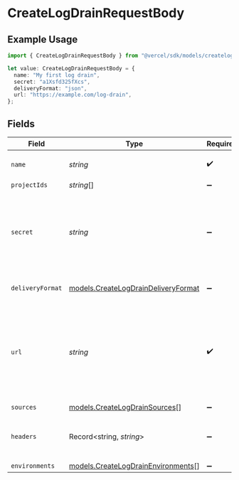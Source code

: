 # CreateLogDrainRequestBody

## Example Usage

```typescript
import { CreateLogDrainRequestBody } from "@vercel/sdk/models/createlogdrainop.js";

let value: CreateLogDrainRequestBody = {
  name: "My first log drain",
  secret: "a1Xsfd325fXcs",
  deliveryFormat: "json",
  url: "https://example.com/log-drain",
};
```

## Fields

| Field                                                                                                               | Type                                                                                                                | Required                                                                                                            | Description                                                                                                         | Example                                                                                                             |
| ------------------------------------------------------------------------------------------------------------------- | ------------------------------------------------------------------------------------------------------------------- | ------------------------------------------------------------------------------------------------------------------- | ------------------------------------------------------------------------------------------------------------------- | ------------------------------------------------------------------------------------------------------------------- |
| `name`                                                                                                              | *string*                                                                                                            | :heavy_check_mark:                                                                                                  | The name of the log drain                                                                                           | My first log drain                                                                                                  |
| `projectIds`                                                                                                        | *string*[]                                                                                                          | :heavy_minus_sign:                                                                                                  | N/A                                                                                                                 |                                                                                                                     |
| `secret`                                                                                                            | *string*                                                                                                            | :heavy_minus_sign:                                                                                                  | A secret to sign log drain notification headers so a consumer can verify their authenticity                         | a1Xsfd325fXcs                                                                                                       |
| `deliveryFormat`                                                                                                    | [models.CreateLogDrainDeliveryFormat](../models/createlogdraindeliveryformat.md)                                    | :heavy_minus_sign:                                                                                                  | The delivery log format                                                                                             | json                                                                                                                |
| `url`                                                                                                               | *string*                                                                                                            | :heavy_check_mark:                                                                                                  | The url where you will receive logs. The protocol must be `https://` or `http://` when type is `json` and `ndjson`. | https://example.com/log-drain                                                                                       |
| `sources`                                                                                                           | [models.CreateLogDrainSources](../models/createlogdrainsources.md)[]                                                | :heavy_minus_sign:                                                                                                  | N/A                                                                                                                 |                                                                                                                     |
| `headers`                                                                                                           | Record<string, *string*>                                                                                            | :heavy_minus_sign:                                                                                                  | Headers to be sent together with the request                                                                        |                                                                                                                     |
| `environments`                                                                                                      | [models.CreateLogDrainEnvironments](../models/createlogdrainenvironments.md)[]                                      | :heavy_minus_sign:                                                                                                  | N/A                                                                                                                 |                                                                                                                     |